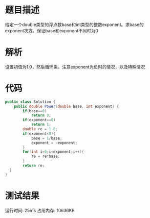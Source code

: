 # 题目描述
给定一个double类型的浮点数base和int类型的整数exponent。求base的exponent次方。保证base和exponent不同时为0
# 解析
设置初值为1.0，然后循环乘。注意exponent为负时的情况，以及特殊情况
# 代码
```java
public class Solution {
    public double Power(double base, int exponent) {
        if(base==0)
            return 0;
        if(exponent==0)
            return 1;
        double re = 1.0;
        if(exponent<0){
            base = 1/base;
            exponent = -exponent;
        }
        for(int i=0;i<exponent;i++){
            re = re*base;            
        }
        return re;
  }
}
```
# 测试结果
运行时间: 25ms 占用内存: 10636KB
